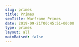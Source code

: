 ```yaml
---
slug: primes
title: Primes
seoTitle: Warframe Primes
date: 2019-09-21T00:45:51+00:00
type: primes
layout: all
mainRaised: false
---
```

